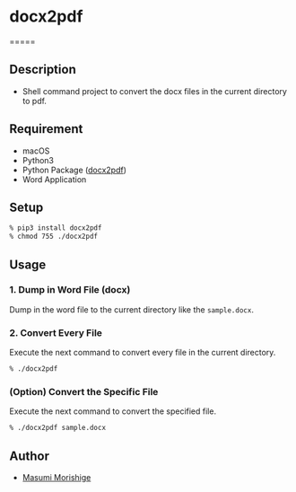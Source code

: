 # docx2pdf

=====

## Description

- Shell command project to convert the docx files in the current directory to pdf.

## Requirement

- macOS
- Python3
- Python Package ([docx2pdf](https://pypi.org/project/docx2pdf/))
- Word Application

## Setup

```zsh:setup.sh
% pip3 install docx2pdf
% chmod 755 ./docx2pdf
```

## Usage

### 1. Dump in Word File (docx)

Dump in the word file to the current directory like the `sample.docx`.

### 2. Convert Every File

Execute the next command to convert every file in the current directory.

```zsh:execute.sh
% ./docx2pdf
```

### (Option) Convert the Specific File

Execute the next command to convert the specified file.

```zsh:execute.sh
% ./docx2pdf sample.docx
```

## Author

- [Masumi Morishige](https://www.umi-mori.jp)
